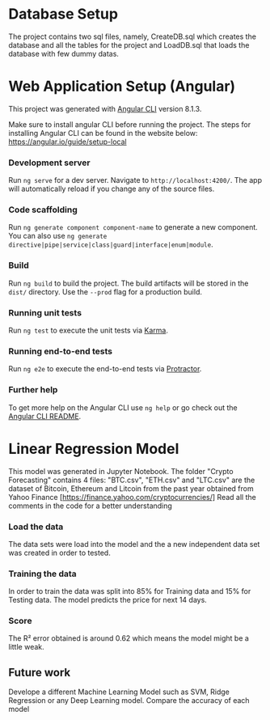# Database Setup

The project contains two sql files, namely, CreateDB.sql which creates the database and all the tables for the project and LoadDB.sql that loads the database with few dummy datas.

# Web Application Setup (Angular)

This project was generated with [Angular CLI](https://github.com/angular/angular-cli) version 8.1.3.

Make sure to install angular CLI before running the project. The steps for installing Angular CLI can be found in the website below:
https://angular.io/guide/setup-local

### Development server

Run `ng serve` for a dev server. Navigate to `http://localhost:4200/`. The app will automatically reload if you change any of the source files.

### Code scaffolding

Run `ng generate component component-name` to generate a new component. You can also use `ng generate directive|pipe|service|class|guard|interface|enum|module`.

### Build

Run `ng build` to build the project. The build artifacts will be stored in the `dist/` directory. Use the `--prod` flag for a production build.

### Running unit tests

Run `ng test` to execute the unit tests via [Karma](https://karma-runner.github.io).

### Running end-to-end tests

Run `ng e2e` to execute the end-to-end tests via [Protractor](http://www.protractortest.org/).

### Further help

To get more help on the Angular CLI use `ng help` or go check out the [Angular CLI README](https://github.com/angular/angular-cli/blob/master/README.md).

# Linear Regression Model

This model was generated in Jupyter Notebook. 
The folder "Crypto Forecasting" contains 4 files:
"BTC.csv", "ETH.csv" and "LTC.csv" are the dataset of Bitcoin, Ethereum and Litcoin from the past year obtained from Yahoo Finance [https://finance.yahoo.com/cryptocurrencies/]
Read all the comments in the code for a better understanding 

### Load the data
The data sets were load into the model and the a new independent data set was created in order to tested.

### Training the data

In order to train the data was split into 85% for Training data and 15% for Testing data.
The model predicts the price for next 14 days.

### Score
The R² error obtained is around 0.62 which means the model might be a little weak.

## Future work
Develope a different Machine Learning Model such as SVM, Ridge Regression or any Deep Learning model. 
Compare the accuracy of each model


